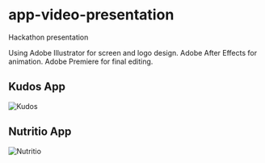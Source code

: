 # app-video-presentation

Hackathon presentation

Using Adobe Illustrator for screen and logo design. Adobe After Effects for animation. Adobe Premiere for final editing.

## Kudos App
![Kudos](https://github.com/mtsfreitas/app-video-presentation/assets/21324690/e5b56eea-aa27-4191-9690-16b1266c1a35)

## Nutritio App
![Nutritio](https://github.com/mtsfreitas/app-video-presentation/assets/21324690/e9c27720-ab7b-4b8c-9ec2-2dbe238a852b)
